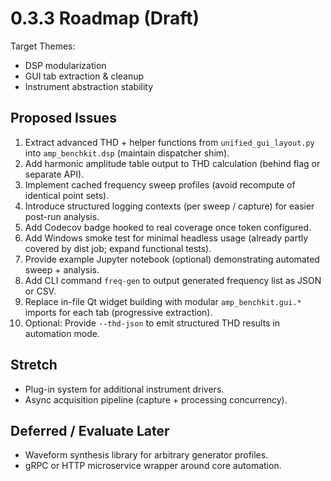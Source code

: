 # 0.3.3 Roadmap (Draft)

Target Themes:
- DSP modularization
- GUI tab extraction & cleanup
- Instrument abstraction stability

## Proposed Issues
1. Extract advanced THD + helper functions from `unified_gui_layout.py` into `amp_benchkit.dsp` (maintain dispatcher shim).
2. Add harmonic amplitude table output to THD calculation (behind flag or separate API).
3. Implement cached frequency sweep profiles (avoid recompute of identical point sets).
4. Introduce structured logging contexts (per sweep / capture) for easier post-run analysis.
5. Add Codecov badge hooked to real coverage once token configured.
6. Add Windows smoke test for minimal headless usage (already partly covered by dist job; expand functional tests).
7. Provide example Jupyter notebook (optional) demonstrating automated sweep + analysis.
8. Add CLI command `freq-gen` to output generated frequency list as JSON or CSV.
9. Replace in-file Qt widget building with modular `amp_benchkit.gui.*` imports for each tab (progressive extraction).
10. Optional: Provide `--thd-json` to emit structured THD results in automation mode.

## Stretch
- Plug-in system for additional instrument drivers.
- Async acquisition pipeline (capture + processing concurrency).

## Deferred / Evaluate Later
- Waveform synthesis library for arbitrary generator profiles.
- gRPC or HTTP microservice wrapper around core automation.

